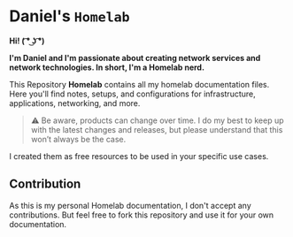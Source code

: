 # Daniel's `Homelab`


**Hi! ( ͡° ͜ʖ ͡°)**

**I'm Daniel and I'm passionate about creating network services and network technologies. In short, I'm a Homelab nerd.**

This Repository **Homelab** contains all my homelab documentation files. Here you'll find notes, setups, and configurations for infrastructure, applications, networking, and more.

> :warning: Be aware, products can change over time. I do my best to keep up with the latest changes and releases, but please understand that this won’t always be the case.

I created them as free resources to be used in your specific use cases.

## Contribution

As this is my personal Homelab documentation, I don't accept any contributions. But feel free to fork this repository and use it for your own documentation.
